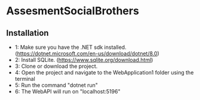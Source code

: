 # AssesmentSocialBrothers

## Installation
- 1: Make sure you have the .NET sdk installed. (https://dotnet.microsoft.com/en-us/download/dotnet/8.0)
- 2: Install SQLite. (https://www.sqlite.org/download.html)
- 3: Clone or download the project.
- 4: Open the project and navigate to the WebApplication1 folder using the terminal
- 5: Run the command "dotnet run"
- 6: The WebAPI will run on "localhost:5196"
